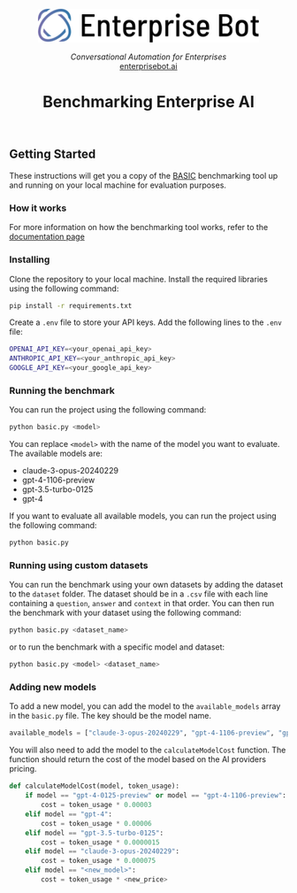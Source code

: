 <p align="center">
  <a href="https://enterprisebot.ai/">
    <img alt="Enterprise Bot" title="Enterprise Bot" src="./logo.svg" width="400" style="color: black">
  </a>
</p>


<p align="center">
  <i>Conversational Automation for Enterprises</i><br/> 
  <a href="https://enterprisebot.ai">enterprisebot.ai</a>
</p>

<h1 align="center">
Benchmarking Enterprise AI
</h1>

<br/>



## Getting Started

These instructions will get you a copy of the [BASIC](https://www.enterprisebot.ai/blog/back-to-basics-a-generative-ai-benchmark-for-enterprise) benchmarking tool up and running on your local 
machine for evaluation purposes. 

### How it works
For more information on how the benchmarking tool works, refer to the [documentation page](Docmentation.md)

### Installing

Clone the repository to your local machine. Install the required libraries using the following command:

```bash
pip install -r requirements.txt
````

Create a `.env` file to store your API keys. Add the following lines to the `.env` file:

```bash
OPENAI_API_KEY=<your_openai_api_key>
ANTHROPIC_API_KEY=<your_anthropic_api_key>
GOOGLE_API_KEY=<your_google_api_key>
```

### Running the benchmark

You can run the project using the following command:

```bash
python basic.py <model>
```

You can replace `<model>` with the name of the model you want to evaluate. The available models are:

- claude-3-opus-20240229
- gpt-4-1106-preview
- gpt-3.5-turbo-0125
- gpt-4

If you want to evaluate all available models, you can run the project using the following command:

```bash
python basic.py
```


### Running using custom datasets

You can run the benchmark using your own datasets by adding the dataset to the `dataset` folder. The dataset should 
be in a `.csv` file with each line containing a ```question```, ```answer``` and ```context``` in that order. You can then 
run the benchmark with your dataset using the following command:

```bash
python basic.py <dataset_name>
```

or to run the benchmark with a specific model and dataset:

```bash
python basic.py <model> <dataset_name>
```


### Adding new models

To add a new model, you can add the model to the `available_models` array in the `basic.py` file. The key should be the model name.

```python
available_models = ["claude-3-opus-20240229", "gpt-4-1106-preview", "gpt-3.5-turbo-0125", "gpt-4"]
```

You will also need to add the model to the `calculateModelCost` function. The function should return the cost of the model based on the AI providers pricing.

```python
def calculateModelCost(model, token_usage):
	if model == "gpt-4-0125-preview" or model == "gpt-4-1106-preview":
		cost = token_usage * 0.00003
	elif model == "gpt-4":
		cost = token_usage * 0.00006
	elif model == "gpt-3.5-turbo-0125":
		cost = token_usage * 0.0000015
	elif model == "claude-3-opus-20240229":
		cost = token_usage * 0.000075
	elif model == "<new_model>":
		cost = token_usage * <new_price>

```




